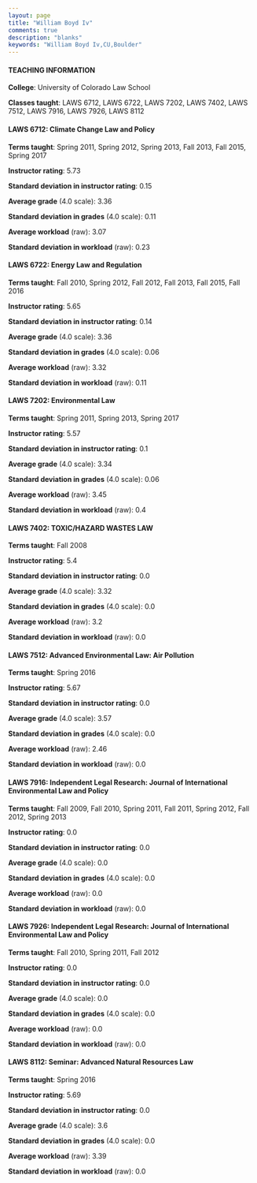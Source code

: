 ```yaml
---
layout: page
title: "William Boyd Iv" 
comments: true
description: "blanks"
keywords: "William Boyd Iv,CU,Boulder"
---
```

<head>
<script src="https://ajax.googleapis.com/ajax/libs/jquery/2.1.3/jquery.min.js"></script>
<script src="https://dl.dropboxusercontent.com/s/pc42nxpaw1ea4o9/highcharts.js?dl=0"></script>
<!-- <script src="../assets/js/highcharts.js"></script> -->
<style type="text/css">@font-face {
	font-family: "Bebas Neue";
	src: url(https://www.filehosting.org/file/details/544349/BebasNeue Regular.otf) format("opentype");
	}
	h1.Bebas { 
		font-family: "Bebas Neue", Verdana, Tahoma;
	}
</style>
</head>
	   
#### TEACHING INFORMATION

**College**: University of Colorado Law School

**Classes taught**: LAWS 6712, LAWS 6722, LAWS 7202, LAWS 7402, LAWS 7512, LAWS 7916, LAWS 7926, LAWS 8112

#### LAWS 6712: Climate Change Law and Policy

**Terms taught**: Spring 2011, Spring 2012, Spring 2013, Fall 2013, Fall 2015, Spring 2017

**Instructor rating**: 5.73

**Standard deviation in instructor rating**: 0.15

**Average grade** (4.0 scale): 3.36

**Standard deviation in grades** (4.0 scale): 0.11

**Average workload** (raw): 3.07

**Standard deviation in workload** (raw): 0.23

#### LAWS 6722: Energy Law and Regulation

**Terms taught**: Fall 2010, Spring 2012, Fall 2012, Fall 2013, Fall 2015, Fall 2016

**Instructor rating**: 5.65

**Standard deviation in instructor rating**: 0.14

**Average grade** (4.0 scale): 3.36

**Standard deviation in grades** (4.0 scale): 0.06

**Average workload** (raw): 3.32

**Standard deviation in workload** (raw): 0.11

#### LAWS 7202: Environmental Law

**Terms taught**: Spring 2011, Spring 2013, Spring 2017

**Instructor rating**: 5.57

**Standard deviation in instructor rating**: 0.1

**Average grade** (4.0 scale): 3.34

**Standard deviation in grades** (4.0 scale): 0.06

**Average workload** (raw): 3.45

**Standard deviation in workload** (raw): 0.4

#### LAWS 7402: TOXIC/HAZARD WASTES LAW

**Terms taught**: Fall 2008

**Instructor rating**: 5.4

**Standard deviation in instructor rating**: 0.0

**Average grade** (4.0 scale): 3.32

**Standard deviation in grades** (4.0 scale): 0.0

**Average workload** (raw): 3.2

**Standard deviation in workload** (raw): 0.0

#### LAWS 7512: Advanced Environmental Law: Air Pollution

**Terms taught**: Spring 2016

**Instructor rating**: 5.67

**Standard deviation in instructor rating**: 0.0

**Average grade** (4.0 scale): 3.57

**Standard deviation in grades** (4.0 scale): 0.0

**Average workload** (raw): 2.46

**Standard deviation in workload** (raw): 0.0

#### LAWS 7916: Independent Legal Research: Journal of  International Environmental Law and Policy

**Terms taught**: Fall 2009, Fall 2010, Spring 2011, Fall 2011, Spring 2012, Fall 2012, Spring 2013

**Instructor rating**: 0.0

**Standard deviation in instructor rating**: 0.0

**Average grade** (4.0 scale): 0.0

**Standard deviation in grades** (4.0 scale): 0.0

**Average workload** (raw): 0.0

**Standard deviation in workload** (raw): 0.0

#### LAWS 7926: Independent Legal Research: Journal of  International Environmental Law and Policy

**Terms taught**: Fall 2010, Spring 2011, Fall 2012

**Instructor rating**: 0.0

**Standard deviation in instructor rating**: 0.0

**Average grade** (4.0 scale): 0.0

**Standard deviation in grades** (4.0 scale): 0.0

**Average workload** (raw): 0.0

**Standard deviation in workload** (raw): 0.0

#### LAWS 8112: Seminar: Advanced Natural Resources Law

**Terms taught**: Spring 2016

**Instructor rating**: 5.69

**Standard deviation in instructor rating**: 0.0

**Average grade** (4.0 scale): 3.6

**Standard deviation in grades** (4.0 scale): 0.0

**Average workload** (raw): 3.39

**Standard deviation in workload** (raw): 0.0

